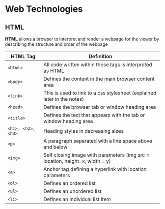 # Web Technologies

## HTML
**HTML** allows a browser to interpret and render a webpage for the viewer by describing the structure and order of the webpage



| HTML Tag  | Definition |
| ------------- | ------------- |
| ```<html>``` | All code written within these tags is interpreted as HTML |
| ```<body>``` | Defines the content in the main browser content area |
|```<link>```| This is used to link to a css stylesheet (explained later in the notes) |
|```<head>```| Defines the browser tab or window heading area |
|```<title>```| Defines the text that appears with the tab or window heading area |
|```<h1>, <h2>, <h3>```| Heading styles in decreasing sizes |
|```<p>```| A paragraph separated with a line space above and below |
|```<img>```| Self closing image with parameters (img src = location, height=x, width = y) |
|```<a>```| Anchor tag defining a hyperlink with location parameters |
|```<ol>```| Defines an ordered list |
|```<ul>```| Defines an unordered list |
|```<li>```| Defines an individual list item |
